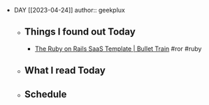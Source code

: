 - DAY [[2023-04-24]]
  author:: geekplux
	- ## Things I found out Today
		- [The Ruby on Rails SaaS Template | Bullet Train](https://bullettrain.co) #ror #ruby
	- ## What I read Today
	- ## Schedule